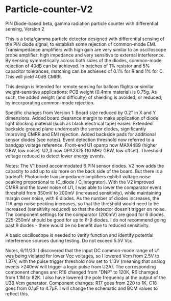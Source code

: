 # Particle-counter-V2
PIN Diode-based beta, gamma radiation particle counter with differential sensing, Version 2

This is a beta/gamma particle detector designed with differential sensing of the PIN diode signal, to establish some rejection of common-mode EMI. Transimpedance amplifiers with high gain are very similar to an oscilloscope probe amplifier: high impedance and very sensitive to external interference. By sensing symmetrically across both sides of the diodes, common-mode rejection of 40dB can be achieved. In batches of 1% resistor and 5% capacitor tolerances, matching can be achieved of 0.1% for R and 1% for C. This will yield 40dB CMRR.

This design is intended for remote sensing for balloon flights or similar weight-sensitive applications: PCB weight (0.4mm material) is 0.75g. As such, the added weight (and difficulty) of shielding is avoided, or reduced, by incorporating common-mode rejection.

Specific changes from Version 1:
Board size reduced by 0.2" in X and Y dimensions. Added board clearance margin to make application of diode light blocking material (such as black electrical tape) easier. Extended backside ground plane underneath the sensor diodes, significantly improving CMRR and EMI rejection. Added backside pads for additional sensor diodes (see notes). Event detection threshold now referred to a bandgap voltage reference. Front-end U1 opamp now MAX4489 (higher GBW, low noise). U2,3 now OPA2325 (10 MHz GBW, low offset). Threshold voltage reduced to detect lower energy events.

Notes: The V1 board accommodated 6 PIN sensor diodes. V2 now adds the capacity to add up to six more on the back side of the board. But there is a tradeoff: Photodiode transimpedance amplifiers exhibit voltage noise peaking proportional to (C_diode / C_integrator). With the V2 improved CMRR and the lower noise of U1, I was able to lower the comparator event threshold from 350mV to 200mV (increased sensitivity), while maintaining margin over noise, with 6 diodes. As the number of diodes increases, the TIA amp noise peaking increases, so that the threshold would need to be increased (sensitivity reduced) so that the detector doesn't trigger on noise. The component settings for the comparator (200mV) are good for 6 diodes. 225-250mV should be good for up to 8-9 diodes. I do not recommend going past 9 diodes - there would be no benefit due to reduced sensitivity.

A basic oscilloscope is needed to verify function and identify potential interference sources during testing. Do not exceed 5.5V Vcc.


Notes, 6/11/23:
I discovered that the input DC common-mode range of U1 was being violated for lower Vcc voltages, so I lowered Vcm from 2.5V to 1.37V, with the pulse trigger threshold now set to 1.13V (meaning that analog events >240mV will trigger a logic pulse from U2A). The corresponding component changes are: R16 changed from "DNP" to 120K, R6 chamged from 1.1M to 82K.
I also have lowered the pole frequency at the output of the U3B Vcm generator. Component changes: R17 goes from 220 to 1K, C18 goes from 0.1µF to 4.7µF. I will change the schematic and BOM values to reflect this.
